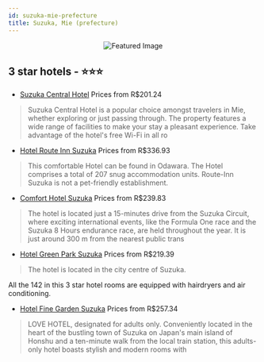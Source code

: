 ```yaml
---
id: suzuka-mie-prefecture
title: Suzuka, Mie (prefecture)
---
```


<center><img src="https://i.travelapi.com/hotels/19000000/18180000/18172300/18172211/ab2fb9b2_z.jpg" alt="Featured Image" /></center>


##  3 star hotels - ⭐️⭐️⭐️

-    [Suzuka Central Hotel](https://us.hurb.com/hotels/suzuka/suzuka-central-hotel-JNP-JP553039?cmp=18055) Prices from R$201.24
   > Suzuka Central Hotel is a popular choice amongst travelers in Mie, whether exploring or just passing through. The property features a wide range of facilities to make your stay a pleasant experience. Take advantage of the hotel&apos;s free Wi-Fi in all ro
-    [Hotel Route Inn Suzuka](https://us.hurb.com/hotels/suzuka/hotel-route-inn-suzuka-JNP-JP352159?cmp=18055) Prices from R$336.93
   > This comfortable Hotel can be found in Odawara. The Hotel comprises a total of 207 snug accommodation units. Route-Inn Suzuka is not a pet-friendly establishment. 
-    [Comfort Hotel Suzuka](https://us.hurb.com/hotels/suzuka/comfort-hotel-suzuka-JNP-JP117081?cmp=18055) Prices from R$239.83
   > The hotel is located just a 15-minutes drive from the Suzuka Circuit, where exciting international events, like the Formula One race and the Suzuka 8 Hours endurance race, are held throughout the year. It is just around 300 m from the nearest public trans
-    [Hotel Green Park Suzuka](https://us.hurb.com/hotels/suzuka/hotel-green-park-suzuka-JNP-JP081112?cmp=18055) Prices from R$219.39
   > The hotel is located in the city centre of Suzuka.

All the 142 in this 3 star hotel rooms are equipped with hairdryers and air conditioning.
-    [Hotel Fine Garden Suzuka](https://us.hurb.com/hotels/suzuka/hotel-fine-garden-suzuka-JNP-JP853365?cmp=18055) Prices from R$257.34
   > LOVE HOTEL, designated for adults only.  Conveniently located in the heart of the bustling town of Suzuka on Japan&apos;s main island of Honshu and a ten-minute walk from the local train station, this adults-only hotel boasts stylish and modern rooms with
